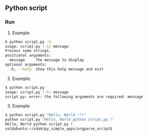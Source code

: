 ## Python script

### Run

1. Example
``` sh
$ python script.py -h
usage: script.py [-h] message
Process some strings.
positional arguments:
  message     The message to display
optional arguments:
  -h, --help  show this help message and exit
```

2. Example:
```sh
$ python script.py 
usage: script.py [-h] message
script.py: error: the following arguments are required: message
```

3. Example

```sh
$ python script.py "Hello, World !!!"
python script.py "Hello, World python script.py !"
Hello, World python script.py !
val@ubuntu:~/sda4/py_simple_apps/argparse_script$ 
```

